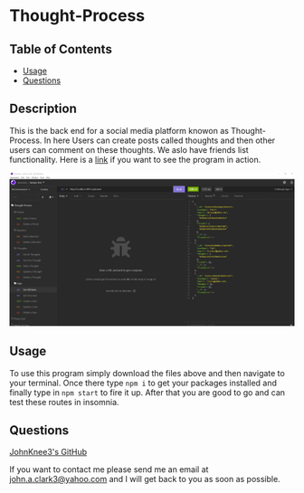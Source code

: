 # Thought-Process

## Table of Contents

- [Usage](#usage)
- [Questions](#questions)

## Description

This is the back end for a social media platform knowon as Thought-Process. In here Users can create posts called thoughts and then other users can comment on these thoughts. We aslo have friends list functionality. Here is a <a href="https://drive.google.com/file/d/1kUoUg9vKsp117-apikklWmsNFd2ZW9ij/view" target="_blank">link</a> if you want to see the program in action.

<img src="images/Screenshot.jpg" alt="Brief snip of the program running in insomnia.">

## Usage

To use this program simply download the files above and then navigate to your terminal. Once there type `npm i` to get your packages installed and finally type in `npm start` to fire it up. After that you are good to go and can test these routes in insomnia.

## Questions

<a href="https://github.com/JohnKnee3">JohnKnee3's GitHub</a>

If you want to contact me please send me an email at john.a.clark3@yahoo.com and I will get back to you as soon as possible.

